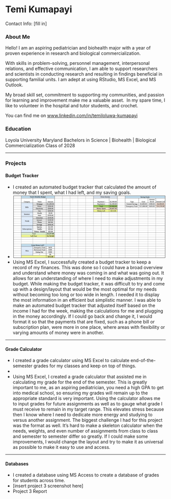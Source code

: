 # Temi Kumapayi
Contact Info: [fill in]

### About Me 
Hello! I am an aspiring pediatrician and biohealth major with a year of proven experience in research and biological commercialization. 

With skills in problem-solving, personnel management, interpersonal relations, and effective communication,  I am able to support researchers and scientists in conducting research and resulting in findings beneficial in supporting familial units.  I am adept at using RStudio, MS Excel, and MS Outlook. 

My broad skill set, commitment to supporting my communities, and passion for learning and improvement make me a valuable asset.  In my spare time, I like to volunteer in the hospital and tutor students, and crochet. 

You can find me on www.linkedin.com/in/temiloluwa-kumapayi 

### Education 
Loyola University Maryland 
Bachelors in Science | Biohealth | Biological Commercialization 
Class of 2028

***

### Projects

#### Budget Tracker 
 - I created an automated budget tracker that calculated the amount of money that I spent, what I had left, and my saving goals.  
 - ![Here is my budget tracker!](/tools/budget.jpg)
 - Using MS Excel, I successfully created a budget tracker to keep a record of my finances. This was done so I could have a broad overview and understand where money was coming in and what was going out. It allows for an understanding of where I need to make adjustments in my budget. While making the budget tracker, it was difficult to try and come up with a design/layout that would be the most optimal for my needs without becoming too long or too wide in length. I needed it to display the most information in an efficient but simplistic manner. I was able to make an automated budget tracker that adjusted itself based on the income I had for the week, making the calculations for me and plugging in the money accordingly. If I could go back and change it, I would format it so that the payments that are fixed, such as a phone bill or subscription plan, were more in one place, where areas with flexibility or varying amounts of money were in another. 

***

#### Grade Calculator 
 - I created a grade calculator using MS Excel to calculate end-of-the-semester grades for my classes and keep on top of things. 
 - ![]()
 - Using MS Excel, I created a grade calculator that assisted me in calculating my grade for the end of the semester. This is greatly important to me, as an aspiring pediatrician, you need a high GPA to get into medical school, so ensuring my grades will remain up to the appropriate standard is very important. Using the calculator allows me to input grades for future assignments as well as to gauge what grade I must receive to remain in my target range. This elevates stress because then I know where I need to dedicate more energy and studying to versus another assignment. The biggest challenge I had for this project was the format as well. It’s hard to make a skeleton calculator when the needs, weights, and even number of assignments from class to class and semester to semester differ so greatly. If I could make some improvements, I would change the layout and try to make it as universal as possible to make it easy to use and access.

***

#### Databases 
 - I created a database using MS Access to create a database of grades for students across time. 
 - [insert project 3 screenshot here]
 - Project 3 Report
